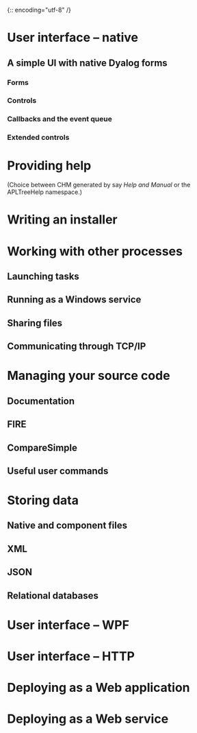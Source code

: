 {:: encoding="utf-8" /}

# User interface – native

## A simple UI with native Dyalog forms

### Forms

### Controls

### Callbacks and the event queue

### Extended controls

# Providing help

(Choice between CHM generated by say _Help and Manual_ or the APLTreeHelp namespace.) 

# Writing an installer

# Working with other processes

## Launching tasks

## Running as a Windows service

## Sharing files

## Communicating through TCP/IP

# Managing your source code 

## Documentation 

## FIRE

## CompareSimple

## Useful user commands 

# Storing data

## Native and component files

## XML

## JSON

## Relational databases

# User interface – WPF

# User interface – HTTP

# Deploying as a Web application

# Deploying as a Web service 